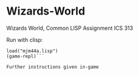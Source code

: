 # Wizards-World
Wizards World, Common LISP Assignment ICS 313

Run with clisp:
```clisp
load("mjm44a.lisp")
(game-repl)```

Further instructions given in-game
